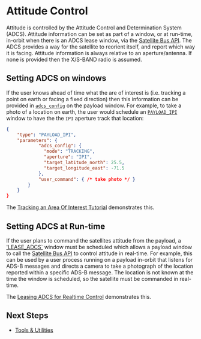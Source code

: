 # Attitude Control

Attitude is controlled by the Attitude Control and Determination System (ADCS). Attitude information can be set as part of a window, or at run-time, in-orbit when there is an ADCS lease window, via the [Satellite Bus API](https://developers.spire.com/satellite-bus-api/). The ADCS provides a way for the satellite to reorient itself, and report which way it is facing. Attitude information is always relative to an aperture/antenna. If none is provided then the X/S-BAND radio is assumed.


## Setting ADCS on windows

If the user knows ahead of time what the are of interest is (i.e. tracking a point on earth or facing a fixed direction) then this information can be provided in [`adcs_config`](https://developers.spire.com/tasking-api-docs/#adcs_config) on the  payload window. For example, to take a photo of a location on earth, the user would schedule an [`PAYLOAD_IPI`](https://developers.spire.com/tasking-api-docs/#payload_ipi) window to have the the `IPI` aperture track that location:

```json
{
    "type": "PAYLOAD_IPI",
    "parameters": {
            "adcs_config": {
              "mode": "TRACKING",
              "aperture": "IPI",
              "target_latitude_north": 25.5,
              "target_longitude_east": -71.5
            },
            "user_command": { /* take photo */ }
        }
    }
}
```

The [Tracking an Area Of Interest Tutorial](./tutorials/aio/) demonstrates this.


## Setting ADCS at Run-time

If the user plans to command the satellites attitude from the payload, a ['LEASE_ADCS`](https://developers.spire.com/tasking-api-docs/index.html#lease_adcs) window must be scheduled which allows a payload window to call the [Satellite Bus API](https://developers.spire.com/satellite-bus-api/) to control attitude in real-time. For example, this can be used by a user process running on a payload in-orbit that listens for ADS-B messages and directs a camera to take a photograph of the location reported within a specific ADS-B message. The location is not known at the time the window is scheduled, so the satellite must be commanded in real-time.

The [Leasing ADCS for Realtime Control](./tutorials/adcs-lease/) demonstrates this.



## Next Steps

 - [Tools & Utilities](./Utilities.md)

